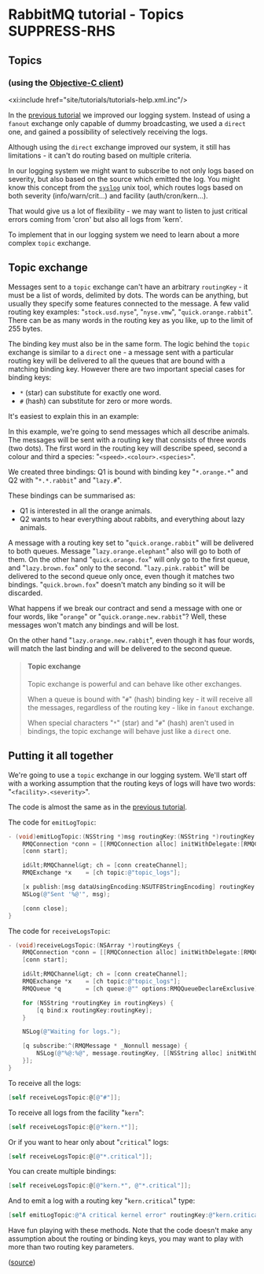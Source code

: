 # RabbitMQ tutorial - Topics SUPPRESS-RHS

## Topics
### (using the [Objective-C client][client])

<xi:include href="site/tutorials/tutorials-help.xml.inc"/>

In the [previous tutorial][previous] we improved our
logging system. Instead of using a `fanout` exchange only capable of
dummy broadcasting, we used a `direct` one, and gained a possibility
of selectively receiving the logs.

Although using the `direct` exchange improved our system, it still has
limitations - it can't do routing based on multiple criteria.

In our logging system we might want to subscribe to not only logs
based on severity, but also based on the source which emitted the log.
You might know this concept from the
[`syslog`](http://en.wikipedia.org/wiki/Syslog) unix tool, which
routes logs based on both severity (info/warn/crit...) and facility
(auth/cron/kern...).

That would give us a lot of flexibility - we may want to listen to
just critical errors coming from 'cron' but also all logs from 'kern'.

To implement that in our logging system we need to learn about a more
complex `topic` exchange.


Topic exchange
--------------

Messages sent to a `topic` exchange can't have an arbitrary
`routingKey` - it must be a list of words, delimited by dots. The
words can be anything, but usually they specify some features
connected to the message. A few valid routing key examples:
"`stock.usd.nyse`", "`nyse.vmw`", "`quick.orange.rabbit`". There can be as
many words in the routing key as you like, up to the limit of 255
bytes.

The binding key must also be in the same form. The logic behind the
`topic` exchange is similar to a `direct` one - a message sent with a
particular routing key will be delivered to all the queues that are
bound with a matching binding key. However there are two important
special cases for binding keys:

  * `*` (star) can substitute for exactly one word.
  * `#` (hash) can substitute for zero or more words.

It's easiest to explain this in an example:

<!-- FIXME div class="diagram">
  <img src="../img/tutorials/python-five.png" height="170" alt="Topic Exchange illustration, which is all explained in the following text." title="Topic Exchange Illustration" />
  <div class="diagram_source">
    digraph {
      bgcolor=transparent;
      truecolor=true;
      rankdir=LR;
      node [style="filled"];
      //
      P [label="P", fillcolor="#00ffff"];
      subgraph cluster_X1 {
        label="type=topic";
	color=transparent;
        X [label="X", fillcolor="#3333CC"];
      };
      subgraph cluster_Q1 {
        label="Q1";
	color=transparent;
        Q1 [label="{||||}", fillcolor="red", shape="record"];
      };
      subgraph cluster_Q2 {
        label="Q2";
	color=transparent;
        Q2 [label="{||||}", fillcolor="red", shape="record"];
      };
      C1 [label=&lt;C&lt;font point-size="7"&gt;1&lt;/font&gt;&gt;, fillcolor="#33ccff"];
      C2 [label=&lt;C&lt;font point-size="7"&gt;2&lt;/font&gt;&gt;, fillcolor="#33ccff"];
      //
      P -&gt; X;
      X -&gt; Q1 [label="*.orange.*"];
      X -&gt; Q2 [label="*.*.rabbit"];
      X -&gt; Q2 [label="lazy.#"];
      Q1 -&gt; C1;
      Q2 -&gt; C2;
    }
  </div>
</div-->

In this example, we're going to send messages which all describe
animals. The messages will be sent with a routing key that consists of
three words (two dots). The first word in the routing key
will describe speed, second a colour and third a species:
"`<speed>.<colour>.<species>`".

We created three bindings: Q1 is bound with binding key "`*.orange.*`"
and Q2 with "`*.*.rabbit`" and "`lazy.#`".

These bindings can be summarised as:

  * Q1 is interested in all the orange animals.
  * Q2 wants to hear everything about rabbits, and everything about lazy
    animals.

A message with a routing key set to "`quick.orange.rabbit`"
will be delivered to both queues. Message
"`lazy.orange.elephant`" also will go to both of them. On the other hand
"`quick.orange.fox`" will only go to the first queue, and
"`lazy.brown.fox`" only to the second. "`lazy.pink.rabbit`" will
be delivered to the second queue only once, even though it matches two bindings.
"`quick.brown.fox`" doesn't match any binding so it will be discarded.

What happens if we break our contract and send a message with one or
four words, like "`orange`" or "`quick.orange.new.rabbit`"? Well,
these messages won't match any bindings and will be lost.

On the other hand "`lazy.orange.new.rabbit`", even though it has four
words, will match the last binding and will be delivered to the second
queue.

> #### Topic exchange
>
> Topic exchange is powerful and can behave like other exchanges.
>
> When a queue is bound with "`#`" (hash) binding key - it will receive
> all the messages, regardless of the routing key - like in `fanout` exchange.
>
> When special characters "`*`" (star) and "`#`" (hash) aren't used in bindings,
> the topic exchange will behave just like a `direct` one.

Putting it all together
-----------------------

We're going to use a `topic` exchange in our logging system. We'll
start off with a working assumption that the routing keys of logs will
have two words: "`<facility>.<severity>`".

The code is almost the same as in the
[previous tutorial][previous].

The code for `emitLogTopic`:

```objectivec
- (void)emitLogTopic:(NSString *)msg routingKey:(NSString *)routingKey {
    RMQConnection *conn = [[RMQConnection alloc] initWithDelegate:[RMQConnectionDelegateLogger new]];
    [conn start];

    id&lt;RMQChannel&gt; ch = [conn createChannel];
    RMQExchange *x    = [ch topic:@"topic_logs"];

    [x publish:[msg dataUsingEncoding:NSUTF8StringEncoding] routingKey:routingKey];
    NSLog(@"Sent '%@'", msg);

    [conn close];
}
```

The code for `receiveLogsTopic`:

```objectivec
- (void)receiveLogsTopic:(NSArray *)routingKeys {
    RMQConnection *conn = [[RMQConnection alloc] initWithDelegate:[RMQConnectionDelegateLogger new]];
    [conn start];

    id&lt;RMQChannel&gt; ch = [conn createChannel];
    RMQExchange *x    = [ch topic:@"topic_logs"];
    RMQQueue *q       = [ch queue:@"" options:RMQQueueDeclareExclusive];

    for (NSString *routingKey in routingKeys) {
        [q bind:x routingKey:routingKey];
    }

    NSLog(@"Waiting for logs.");

    [q subscribe:^(RMQMessage * _Nonnull message) {
        NSLog(@"%@:%@", message.routingKey, [[NSString alloc] initWithData:message.body encoding:NSUTF8StringEncoding]);
    }];
}
```

To receive all the logs:

```objectivec
[self receiveLogsTopic:@[@"#"]];
```

To receive all logs from the facility "`kern`":

```objectivec
[self receiveLogsTopic:@[@"kern.*"]];
```

Or if you want to hear only about "`critical`" logs:

```objectivec
[self receiveLogsTopic:@[@"*.critical"]];
```

You can create multiple bindings:

```objectivec
[self receiveLogsTopic:@[@"kern.*", @"*.critical"]];
```

And to emit a log with a routing key "`kern.critical`" type:

```objectivec
[self emitLogTopic:@"A critical kernel error" routingKey:@"kern.critical"];
```

Have fun playing with these methods. Note that the code doesn't make
any assumption about the routing or binding keys, you may want to play
with more than two routing key parameters.

([source][source])

[client]:https://github.com/rabbitmq/rabbitmq-objc-client
[previous]:./tutorial-four-objectivec
[source]:https://github.com/rabbitmq/rabbitmq-tutorials/blob/main/objective-c/tutorial5/tutorial5/ViewController.m

